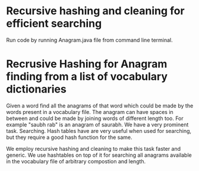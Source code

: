 # Recursive hashing and cleaning for efficient searching
Run code by running Anagram.java file from command line terminal.

# Recrusive Hashing for Anagram finding from a list of vocabulary dictionaries
Given a word find all the anagrams of that word which could be made by the words present in a vocabulary file. The anagram can have spaces in between and could be made by joining words of different length too. For example "saubh rab" is an anagram of saurabh. We have a very prominent task. Searching. Hash tables have are very useful when used for searching, but they require a good hash function for the same.

We employ recursive hashing and cleaning to make this task faster and generic. We use hashtables on top of it for searching all anagrams available in the vocabulary file of arbitrary compostion and length.

